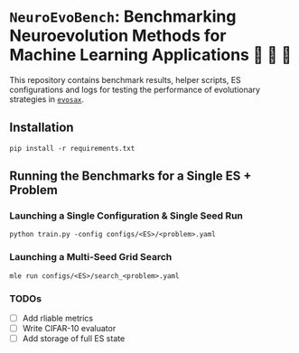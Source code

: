 # `NeuroEvoBench`: Benchmarking Neuroevolution Methods for Machine Learning Applications 🦕 🦖 🐢

This repository contains benchmark results, helper scripts, ES configurations and logs for testing the performance of evolutionary strategies in [`evosax`](https://github.com/RobertTLange/evosax/).

## Installation

```
pip install -r requirements.txt
```

## Running the Benchmarks for a Single ES + Problem

### Launching a Single Configuration & Single Seed Run

```
python train.py -config configs/<ES>/<problem>.yaml
```

### Launching a Multi-Seed Grid Search

```
mle run configs/<ES>/search_<problem>.yaml
```

### TODOs

- [ ] Add rliable metrics
- [ ] Write CIFAR-10 evaluator
- [ ] Add storage of full ES state